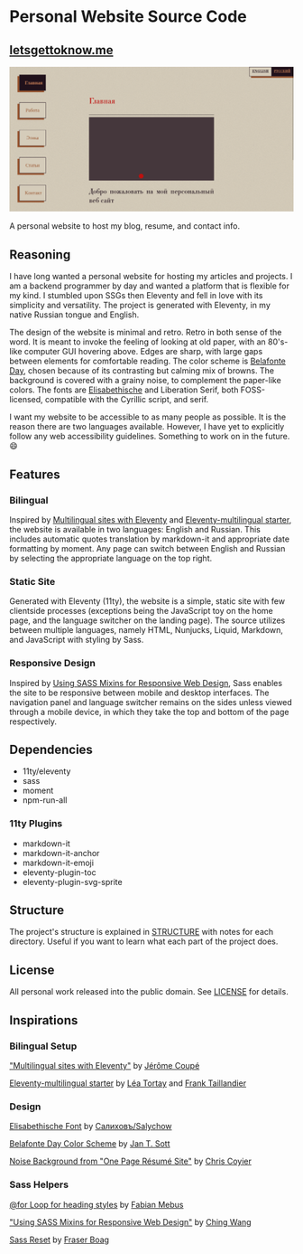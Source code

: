 # Personal Website Source Code
## [letsgettoknow.me](letsgettoknow.me)

![website screenshot](/github/personalwebsite.jpg)

A personal website to host my blog, resume, and contact info.

## Reasoning
I have long wanted a personal website for hosting my articles and projects. I am a backend programmer by day and wanted a platform that is flexible for my kind. I stumbled upon SSGs then Eleventy and fell in love with its simplicity and versatility. The project is generated with Eleventy, in my native Russian tongue and English.

The design of the website is minimal and retro. Retro in both sense of the word. It is meant to invoke the feeling of looking at old paper, with an 80's-like computer GUI hovering above. Edges are sharp, with large gaps between elements for comfortable reading. The color scheme is [Belafonte Day](https://github.com/mbadolato/iTerm2-Color-Schemes#belafonte-day), chosen because of its contrasting but calming mix of browns. The background is covered with a grainy noise, to complement the paper-like colors. The fonts are [Elisabethische](https://fontlibrary.org/en/font/eiisabethische) and Liberation Serif, both FOSS-licensed, compatible with the Cyrillic script, and serif.

I want my website to be accessible to as many people as possible. It is the reason there are two languages available. However, I have yet to explicitly follow any web accessibility guidelines. Something to work on in the future. 😄

## Features
### Bilingual
Inspired by [Multilingual sites with Eleventy](https://www.webstoemp.com/blog/multilingual-sites-eleventy/) and [Eleventy-multilingual starter](https://github.com/lea37/eleventy-multilingual), the website is available in two languages: English and Russian. This includes automatic quotes translation by markdown-it and appropriate date formatting by moment. Any page can switch between English and Russian by selecting the appropriate language on the top right.

### Static Site
Generated with Eleventy (11ty), the website is a simple, static site with few clientside processes (exceptions being the JavaScript toy on the home page, and the language switcher on the landing page). The source utilizes between multiple languages, namely HTML, Nunjucks, Liquid, Markdown, and JavaScript with styling by Sass.

### Responsive Design
Inspired by [Using SASS Mixins for Responsive Web Design](https://www.ching-wang.io/posts/Using-sass-mixins-for-responsive-web-design/), Sass enables the site to be responsive between mobile and desktop interfaces. The navigation panel and language switcher remains on the sides unless viewed through a mobile device, in which they take the top and bottom of the page respectively.

## Dependencies
* 11ty/eleventy
* sass
* moment
* npm-run-all

### 11ty Plugins
* markdown-it
* markdown-it-anchor
* markdown-it-emoji
* eleventy-plugin-toc
* eleventy-plugin-svg-sprite

## Structure
The project's structure is explained in [STRUCTURE](/STRUCTURE.md) with notes for each directory. Useful if you want to learn what each part of the project does.

## License
All personal work released into the public domain. See [LICENSE](/LICENSE.md) for details.

## Inspirations
### Bilingual Setup
["Multilingual sites with Eleventy"](https://www.webstoemp.com/blog/multilingual-sites-eleventy/) by [Jérôme Coupé](https://www.webstoemp.com)

[Eleventy-multilingual starter](https://github.com/lea37/eleventy-multilingual) by [Léa Tortay](https://github.com/lea37) and [Frank Taillandier](https://github.com/DirtyF)

### Design
[Elisabethische Font](https://fontlibrary.org/en/font/eiisabethische) by [Салиховъ/Salychow](http://budclub.ru/w/worotnikow_m_g/)

[Belafonte Day Color Scheme](https://github.com/mbadolato/iTerm2-Color-Schemes#belafonte-day) by [Jan T. Sott](https://github.com/idleberg)

[Noise Background from "One Page Résumé Site"](https://css-tricks.com/one-page-resume-site/) by [Chris Coyier](https://css-tricks.com/author/chriscoyier/)

### Sass Helpers
[@for Loop for heading styles](https://stackoverflow.com/a/38467145) by [Fabian Mebus](https://stackoverflow.com/users/3688622/fabian-mebus)

["Using SASS Mixins for Responsive Web Design"](https://www.ching-wang.io/posts/Using-sass-mixins-for-responsive-web-design/) by [Ching Wang](https://www.ching-wang.io/)

[Sass Reset](https://www.boag.online/blog/css-reset) by [Fraser Boag](https://www.boag.online/)
